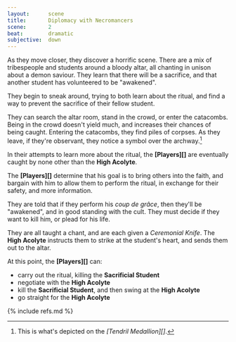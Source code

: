 ```yaml
---
layout:      scene
title:       Diplomacy with Necromancers
scene:       2
beat:        dramatic
subjective:  down
---
```



As they move closer, they discover a horrific scene.
There are a mix of tribespeople and students around a bloody altar,
all chanting in unison about a demon saviour.
They learn that there will be a sacrifice,
and that another student has volunteered to be "awakened".

They begin to sneak around, trying to both learn about the ritual,
and find a way to prevent the sacrifice of their fellow student.

They can search the altar room, stand in the crowd, or enter the catacombs.
Being in the crowd doesn't yield much,
and increases their chances of being caught.
Entering the catacombs, they find piles of corpses.
As they leave, if they're observant, they notice a symbol over the archway.[^0]

In their attempts to learn more about the ritual,
the **[Players][]** are eventually caught by none other than the **High Acolyte**.

[#]: # (perform ritual => PSYCHOANALYSIS > 3)

The **[Players][]** determine that his goal is to bring others into the faith,
and bargain with him to allow them to perform the ritual,
in exchange for their safety, and more information.

They are told that if they perform his *coup de grâce*,
then they'll be "awakened", and in good standing with the cult.
They must decide if they want to kill him, or plead for his life.

They are all taught a chant, and are each given a *Ceremonial Knife*.
The **High Acolyte** instructs them to strike at the student's heart,
and sends them out to the altar.

At this point, the **[Players][]** can:

- carry out the ritual, killing the **Sacrificial Student**
- negotiate with the **High Acolyte**
- kill the **Sacrificial Student**, and then swing at the **High Acolyte**
- go straight for the **High Acolyte**

[^0]: This is what's depicted on the *[Tendril Medallion][]*.


{% include refs.md %}







